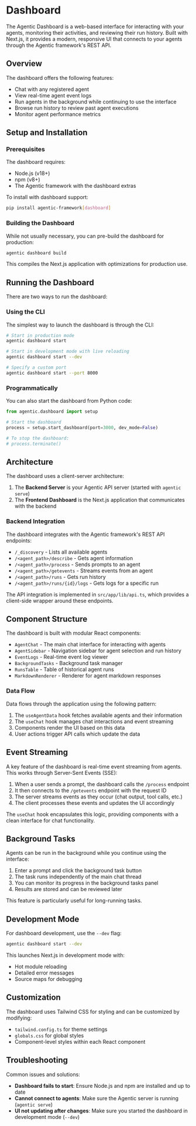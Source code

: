 # Dashboard

The Agentic Dashboard is a web-based interface for interacting with your agents, monitoring their activities, and reviewing their run history. Built with Next.js, it provides a modern, responsive UI that connects to your agents through the Agentic framework's REST API.

## Overview

The dashboard offers the following features:

- Chat with any registered agent
- View real-time agent event logs
- Run agents in the background while continuing to use the interface
- Browse run history to review past agent executions
- Monitor agent performance metrics

## Setup and Installation

### Prerequisites

The dashboard requires:

- Node.js (v18+) 
- npm (v8+)
- The Agentic framework with the dashboard extras

To install with dashboard support:

```bash
pip install agentic-framework[dashboard]
```

### Building the Dashboard

While not usually necessary, you can pre-build the dashboard for production:

```bash
agentic dashboard build
```

This compiles the Next.js application with optimizations for production use.

## Running the Dashboard

There are two ways to run the dashboard:

### Using the CLI

The simplest way to launch the dashboard is through the CLI:

```bash
# Start in production mode
agentic dashboard start

# Start in development mode with live reloading
agentic dashboard start --dev

# Specify a custom port
agentic dashboard start --port 8000
```

### Programmatically

You can also start the dashboard from Python code:

```python
from agentic.dashboard import setup

# Start the dashboard
process = setup.start_dashboard(port=3000, dev_mode=False)

# To stop the dashboard:
# process.terminate()
```

## Architecture

The dashboard uses a client-server architecture:

1. The **Backend Server** is your Agentic API server (started with `agentic serve`)
2. The **Frontend Dashboard** is the Next.js application that communicates with the backend

### Backend Integration

The dashboard integrates with the Agentic framework's REST API endpoints:

- `/_discovery` - Lists all available agents
- `/<agent_path>/describe` - Gets agent information
- `/<agent_path>/process` - Sends prompts to an agent
- `/<agent_path>/getevents` - Streams events from an agent
- `/<agent_path>/runs` - Gets run history
- `/<agent_path>/runs/{id}/logs` - Gets logs for a specific run

The API integration is implemented in `src/app/lib/api.ts`, which provides a client-side wrapper around these endpoints.

## Component Structure

The dashboard is built with modular React components:

- `AgentChat` - The main chat interface for interacting with agents
- `AgentSidebar` - Navigation sidebar for agent selection and run history
- `EventLogs` - Real-time event log viewer
- `BackgroundTasks` - Background task manager
- `RunsTable` - Table of historical agent runs
- `MarkdownRenderer` - Renderer for agent markdown responses

### Data Flow

Data flows through the application using the following pattern:

1. The `useAgentData` hook fetches available agents and their information
2. The `useChat` hook manages chat interactions and event streaming
3. Components render the UI based on this data
4. User actions trigger API calls which update the data

## Event Streaming

A key feature of the dashboard is real-time event streaming from agents. This works through Server-Sent Events (SSE):

1. When a user sends a prompt, the dashboard calls the `/process` endpoint
2. It then connects to the `/getevents` endpoint with the request ID
3. The server streams events as they occur (chat output, tool calls, etc.)
4. The client processes these events and updates the UI accordingly

The `useChat` hook encapsulates this logic, providing components with a clean interface for chat functionality.

## Background Tasks

Agents can be run in the background while you continue using the interface:

1. Enter a prompt and click the background task button
2. The task runs independently of the main chat thread
3. You can monitor its progress in the background tasks panel
4. Results are stored and can be reviewed later

This feature is particularly useful for long-running tasks.

## Development Mode

For dashboard development, use the `--dev` flag:

```bash
agentic dashboard start --dev
```

This launches Next.js in development mode with:
- Hot module reloading
- Detailed error messages
- Source maps for debugging

## Customization

The dashboard uses Tailwind CSS for styling and can be customized by modifying:

- `tailwind.config.ts` for theme settings
- `globals.css` for global styles
- Component-level styles within each React component

## Troubleshooting

Common issues and solutions:

- **Dashboard fails to start**: Ensure Node.js and npm are installed and up to date
- **Cannot connect to agents**: Make sure the Agentic server is running (`agentic serve`)
- **UI not updating after changes**: Make sure you started the dashboard in development mode (`--dev`)
